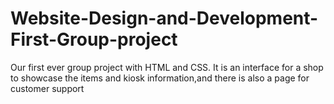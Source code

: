# Website-Design-and-Development-First-Group-project
Our first ever group project with HTML and CSS. 
It is an interface for a shop to showcase the items and kiosk information,and there is also a page for customer support
